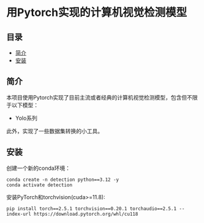 # 用Pytorch实现的计算机视觉检测模型

## 目录
- [简介](#简介)
- [安装](#安装)

## 简介
本项目使用Pytorch实现了目前主流或者经典的计算机视觉检测模型，包含但不限于以下模型：
- Yolo系列

此外，实现了一些数据集转换的小工具。


## 安装
创建一个新的conda环境：
````
conda create -n detection python==3.12 -y
conda activate detection
````

安装PyTorch和torchvision(cuda>=11.8):
````
pip install torch==2.5.1 torchvision==0.20.1 torchaudio==2.5.1 --index-url https://download.pytorch.org/whl/cu118
````

